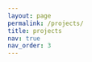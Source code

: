 ```yaml
---
layout: page
permalink: /projects/
title: projects
nav: true
nav_order: 3
---
```


<div id="repo-grid" style="display: flex; flex-wrap: wrap; gap: 1em; justify-content: space-between;"></div>

<script>
async function fetchReadmeSnippet(owner, repo) {
  try {
    const url = `https://raw.githubusercontent.com/${owner}/${repo}/main/README.md`;
    const response = await fetch(url);
    if (!response.ok) throw new Error("Not found");
    const text = await response.text();
    return text.split('\n').slice(0, 8).join('\n'); // First 8 lines
  } catch (error) {
    return "(Could not load README)";
  }
}

async function addRepoCard(owner, repo) {
  const snippet = await fetchReadmeSnippet(owner, repo);
  const container = document.getElementById('repo-grid');

  const card = document.createElement('div');
  card.style.flex = '1 1 calc(50% - 1em)';
  card.style.border = '1px solid #ccc';
  card.style.padding = '1em';
  card.style.borderRadius = '8px';
  card.style.backgroundColor = '#fdfdfd';
  card.style.boxShadow = '2px 2px 5px rgba(0,0,0,0.05)';
  card.style.whiteSpace = 'pre-wrap';

  card.innerHTML = `
    <h3><a href="https://github.com/${owner}/${repo}" target="_blank">${repo}</a></h3>
    <pre style="font-size: 0.9em; font-family: monospace;">${snippet}</pre>
  `;

  container.appendChild(card);
}

const repos = [
  ['borjanG', '2023-transformers-rotf'],
  ['borjanG', '2023-transformers'],
  ['borjanG', '2022-stefan-control'],
  ['borjanG', '2022-turnpike-pde-resnets'],
  ['borjanG', 'optimal.controller'],
  ['borjanG', 'dynamical.systems'],
  ['HugoKoubbi', '2024-transformers-dotm'],
  ['KimiSun18', '2024-gauss-kde-attention'],
];

repos.forEach(([owner, repo]) => addRepoCard(owner, repo));
</script>
